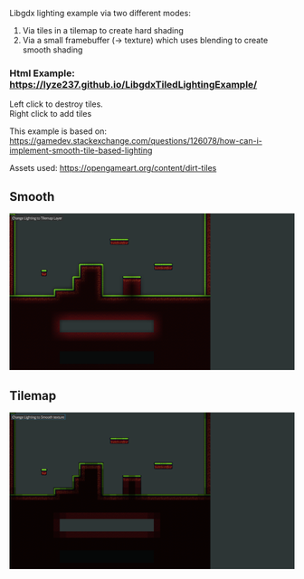 Libgdx lighting example via two different modes:

1. Via tiles in a tilemap to create hard shading
2. Via a small framebuffer (-> texture) which uses blending to create smooth shading

### Html Example: https://lyze237.github.io/LibgdxTiledLightingExample/

Left click to destroy tiles.  
Right click to add tiles

This example is based on:
https://gamedev.stackexchange.com/questions/126078/how-can-i-implement-smooth-tile-based-lighting

Assets used: https://opengameart.org/content/dirt-tiles

## Smooth
![smooth example](docs/smooth.png)

## Tilemap
![tilemap example](docs/tilemap.png)

